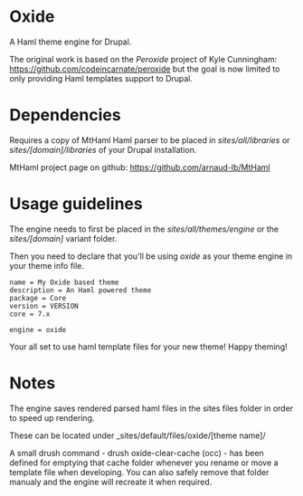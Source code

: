 Oxide
=====

A Haml theme engine for Drupal.

The original work is based on the _Peroxide_ project of Kyle Cunningham: https://github.com/codeincarnate/peroxide but the goal is now limited to only providing Haml templates support to Drupal.

Dependencies
============

Requires a copy of MtHaml Haml parser to be placed in _sites/all/libraries_ or _sites/[domain]/libraries_ of your Drupal installation.

MtHaml project page on github: https://github.com/arnaud-lb/MtHaml


Usage guidelines
================

The engine needs to first be placed in the _sites/all/themes/engine_ or the _sites/[domain]_ variant folder.

Then you need to declare that you'll be using _oxide_ as your theme engine in your theme info file.

```
name = My Oxide based theme
description = An Haml powered theme
package = Core
version = VERSION
core = 7.x

engine = oxide
```

Your all set to use haml template files for your new theme! Happy theming!


Notes
=====

The engine saves rendered parsed haml files in the sites files folder in order to speed up rendering.

These can be located under _sites/default/files/oxide/[theme name]/

A small drush command - drush oxide-clear-cache (occ) - has been defined for emptying that cache folder whenever you rename or move a template file when developing. 
You can also safely remove that folder manualy and the engine will recreate it when required.
